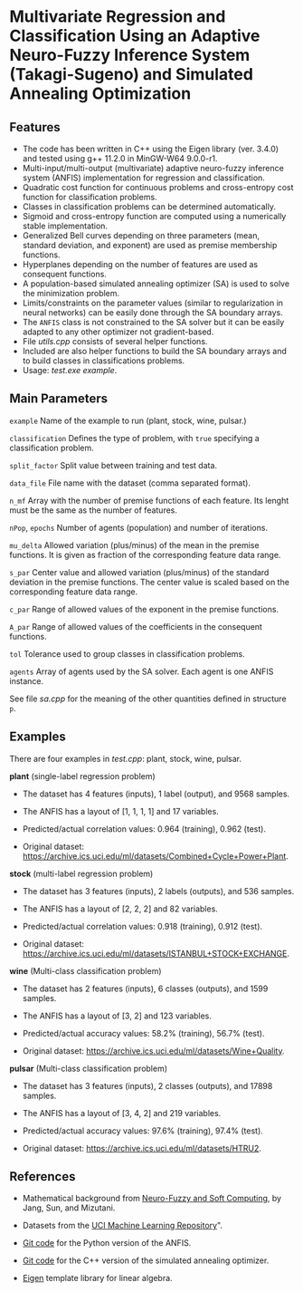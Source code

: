 # Multivariate Regression and Classification Using an Adaptive Neuro-Fuzzy Inference System (Takagi-Sugeno) and Simulated Annealing Optimization

## Features

- The code has been written in C++ using the Eigen library (ver. 3.4.0) and tested using g++ 11.2.0 in MinGW-W64 9.0.0-r1.
- Multi-input/multi-output (multivariate) adaptive neuro-fuzzy inference system (ANFIS) implementation for regression and classification.
- Quadratic cost function for continuous problems and cross-entropy cost function for classification problems.
- Classes in classification problems can be determined automatically.
- Sigmoid and cross-entropy function are computed using a numerically stable implementation.
- Generalized Bell curves depending on three parameters (mean, standard deviation, and exponent) are used as premise membership functions.
- Hyperplanes depending on the number of features are used as consequent functions.
- A population-based simulated annealing optimizer (SA) is used to solve the minimization problem.
- Limits/constraints on the parameter values (similar to regularization in neural networks) can be easily done through the SA boundary arrays.
- The `ANFIS` class is not constrained to the SA solver but it can be easily adapted to any other optimizer not gradient-based.
- File *utils.cpp* consists of several helper functions.
- Included are also helper functions to build the SA boundary arrays and to build classes in classifications problems.
- Usage: *test.exe example*.

## Main Parameters

`example` Name of the example to run (plant, stock, wine, pulsar.)

`classification` Defines the type of problem, with `true` specifying a classification problem.

`split_factor` Split value between training and test data.

`data_file` File name with the dataset (comma separated format).

`n_mf` Array with the number of premise functions of each feature. Its lenght must be the same as the number of features.

`nPop`, `epochs` Number of agents (population) and number of iterations.

`mu_delta` Allowed variation (plus/minus) of the mean in the premise functions. It is given as fraction of the corresponding feature data range.

`s_par` Center value and allowed variation (plus/minus) of the standard deviation in the premise functions. The center value is scaled based on the corresponding feature data range.

`c_par` Range of allowed values of the exponent in the premise functions.

`A_par` Range of allowed values of the coefficients in the consequent functions.

`tol` Tolerance used to group classes in classification problems.

`agents` Array of agents used by the SA solver. Each agent is one ANFIS instance.

See file *sa.cpp* for the meaning of the other quantities defined in structure `p`.

## Examples

There are four examples in *test.cpp*: plant, stock, wine, pulsar.

**plant** (single-label regression problem)

- The dataset has 4 features (inputs), 1 label (output), and 9568 samples.

- The ANFIS has a layout of [1, 1, 1, 1] and 17 variables.

- Predicted/actual correlation values: 0.964 (training), 0.962 (test).

- Original dataset: <https://archive.ics.uci.edu/ml/datasets/Combined+Cycle+Power+Plant>.

**stock** (multi-label regression problem)

- The dataset has 3 features (inputs), 2 labels (outputs), and 536 samples.

- The ANFIS has a layout of [2, 2, 2] and 82 variables.

- Predicted/actual correlation values: 0.918 (training), 0.912 (test).

- Original dataset: <https://archive.ics.uci.edu/ml/datasets/ISTANBUL+STOCK+EXCHANGE>.

**wine** (Multi-class classification problem)

- The dataset has 2 features (inputs), 6 classes (outputs), and 1599 samples.

- The ANFIS has a layout of [3, 2] and 123 variables.

- Predicted/actual accuracy values: 58.2% (training), 56.7% (test).

- Original dataset: <https://archive.ics.uci.edu/ml/datasets/Wine+Quality>.

**pulsar** (Multi-class classification problem)

- The dataset has 3 features (inputs), 2 classes (outputs), and 17898 samples.

- The ANFIS has a layout of [3, 4, 2] and 219 variables.

- Predicted/actual accuracy values: 97.6% (training), 97.4% (test).

- Original dataset: <https://archive.ics.uci.edu/ml/datasets/HTRU2>.

## References

- Mathematical background from [Neuro-Fuzzy and Soft Computing](https://ieeexplore.ieee.org/document/633847), by Jang, Sun, and Mizutani.

- Datasets from the [UCI Machine Learning Repository](https://archive.ics.uci.edu/ml/datasets.php)".

- [Git code](https://github.com/gabrielegilardi/ANFIS) for the Python version of the ANFIS.

- [Git code](https://github.com/gabrielegilardi/SimulatedAnnealing) for the C++ version of the simulated annealing optimizer.

- [Eigen](https://eigen.tuxfamily.org/) template library for linear algebra.
